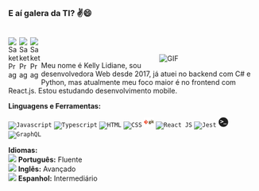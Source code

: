### E aí galera da TI? :v:😄


<br/>

<a href="mailto:k3gonzaga@gmail.com">
<img align="left" alt="Saket Prag" width="22px" src="https://cdn.jsdelivr.net/npm/simple-icons@v3/icons/gmail.svg" />
</a>
<a href="https://www.linkedin.com/in/kellylid/" target="_blank">
<img align="left" alt="Saket Prag" width="22px" src="https://cdn.jsdelivr.net/npm/simple-icons@v3/icons/linkedin.svg" />
</a>
<a href="https://www.instagram.com/kllelly/" target="_blank">
<img align="left" alt="Saket Prag" width="22px" src="https://cdn.jsdelivr.net/npm/simple-icons@v3/icons/instagram.svg" />
</a>
<br />

<br />

<img align="right" width="200" alt="GIF" src="https://media1.giphy.com/media/2TjUu76UJQgSKFMNmI/giphy.gif?cid=ecf05e47xq7ef9mdwenpfxnd5olfhowt9digpn9ssr9cfv7y&ep=v1_gifs_search&rid=giphy.gif&ct=g" />

Meu nome é Kelly Lidiane, sou desenvolvedora Web desde 2017, já atuei no backend com C# e Python, mas atualmente meu foco maior é no frontend com React.js. Estou estudando desenvolvimento mobile.  



**Linguagens e Ferramentas:**

<code><img height="20" src="https://static-00.iconduck.com/assets.00/js-icon-2048x2048-kbwt89q3.png" alt="Javascript" /></code>
<code><img height="20" src="https://static-00.iconduck.com/assets.00/typescript-icon-icon-1024x1024-vh3pfez8.png" alt="Typescript" /></code>
<code><img height="20" src="https://cdn-icons-png.flaticon.com/512/919/919827.png" alt="HTML" /></code>
<code><img height="20" src="https://cdn-icons-png.flaticon.com/512/919/919826.png" alt="CSS" /></code>
<code><img height="20" src="https://raw.githubusercontent.com/github/explore/80688e429a7d4ef2fca1e82350fe8e3517d3494d/topics/git/git.png" alt="Git" /></code>
<code><img height="20" src="https://static-00.iconduck.com/assets.00/react-javascript-js-framework-facebook-icon-2048x1822-f7kq7hho.png" alt="React JS" /></code>
<code><img height="20" src="https://cdn.iconscout.com/icon/free/png-256/free-jest-3629451-3031514.png" alt="Jest" /></code>
<code><img height="20" src="https://raw.githubusercontent.com/github/explore/80688e429a7d4ef2fca1e82350fe8e3517d3494d/topics/terminal/terminal.png"></code>
<code><img height="20" src="https://upload.wikimedia.org/wikipedia/commons/thumb/1/17/GraphQL_Logo.svg/2048px-GraphQL_Logo.svg.png" alt="GraphQL" /></code>

**Idiomas:**
<br /><img height="17" src="https://cdn-icons-png.flaticon.com/512/7561/7561893.png" /> <strong>Português:</strong> Fluente
<br /><img height="17" src="https://cdn-icons-png.flaticon.com/512/10598/10598913.png" /> <strong>Inglês:</strong> Avançado
<br /><img height="17" src="https://cdn-icons-png.flaticon.com/512/7562/7562024.png" /> <strong>Espanhol:</strong> Intermediário
